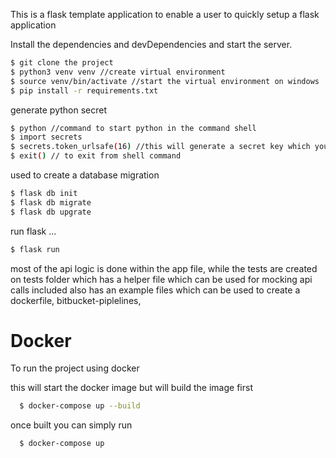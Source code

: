 This is a flask template application to enable a user to quickly setup a flask application

Install the dependencies and devDependencies and start the server.

```sh
$ git clone the project
$ python3 venv venv //create virtual environment
$ source venv/bin/activate //start the virtual environment on windows ./venv/bin/activate.bat
$ pip install -r requirements.txt
```
generate python secret
```sh
$ python //command to start python in the command shell
$ import secrets
$ secrets.token_urlsafe(16) //this will generate a secret key which you can copy and past in .env file
$ exit() // to exit from shell command
```

used to create a database migration

```sh
$ flask db init
$ flask db migrate
$ flask db upgrate
```

run flask ...

```sh
$ flask run
```

most of the api logic is done within the app file, while the tests are created on tests folder which has a helper file which can be used
for mocking api calls
included also has an example files which can be used to create a dockerfile, bitbucket-piplelines,


# Docker
To run the project using docker

this will start the docker image but will build the image first
```sh
  $ docker-compose up --build
```

once built you can simply run
```sh
  $ docker-compose up
```
